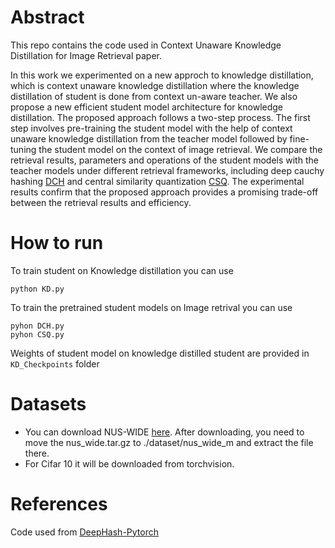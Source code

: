 
# Abstract
This repo contains the code used in Context Unaware Knowledge Distillation for Image Retrieval paper.

In this work we experimented on a new approch to knowledge distillation, which is context unaware knowledge distillation where the knowledge distillation of student is done from context un-aware teacher. We also propose a new efficient student model architecture for knowledge distillation. The proposed approach follows a two-step process. The first step involves pre-training the student model with the help of context unaware knowledge distillation from the teacher model followed by fine-tuning the student model on the context of image retrieval. We compare the retrieval results, parameters and operations of the student models with the teacher models under different retrieval frameworks, including deep cauchy hashing [DCH](http://ise.thss.tsinghua.edu.cn/~mlong/doc/deep-cauchy-hashing-cvpr18.pdf) and central similarity quantization [CSQ](https://openaccess.thecvf.com/content_CVPR_2020/papers/Yuan_Central_Similarity_Quantization_for_Efficient_Image_and_Video_Retrieval_CVPR_2020_paper.pdf). The experimental results confirm that the proposed approach provides a promising trade-off between the retrieval results and efficiency.

# How to run
To train student on Knowledge distillation you can use 
```
python KD.py
```
To train the pretrained student models on Image retrival you can use
```
pyhon DCH.py  
pyhon CSQ.py   
```
Weights of student model on knowledge distilled student are provided in ```KD_Checkpoints``` folder

# Datasets
- You can download   NUS-WIDE [here](https://drive.google.com/file/d/0B7IzDz-4yH_HMFdiSE44R1lselE/view?usp=sharing&resourcekey=0-w5zM4GH9liG3rtoZoWzXag).  After downloading, you need to move the nus_wide.tar.gz to ./dataset/nus_wide_m and extract the file there.
- For Cifar 10 it will be downloaded from torchvision.

# References
Code used from [DeepHash-Pytorch](https://github.com/swuxyj/DeepHash-pytorch)